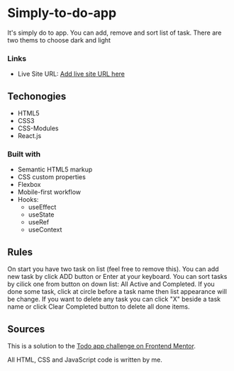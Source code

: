 # Simply-to-do-app

It's simply do to app. You can add, remove and sort list of task. There are two thems to choose dark and light

### Links

- Live Site URL: [Add live site URL here]()


## Techonogies

- HTML5
- CSS3
- CSS-Modules
- React.js

### Built with

- Semantic HTML5 markup
- CSS custom properties
- Flexbox
- Mobile-first workflow
- Hooks:
    * useEffect
    * useState
    * useRef
    * useContext

## Rules
On start you have two task on list (feel free to remove this). 
You can add new task by click ADD button or Enter at your keyboard.
You can sort tasks by cilick one from button on down list: All Active and Completed.
If you done some task, click at circle before a task name then list appearance will be change.
If you want to delete any task you can click "X" beside a task name or click Clear Completed button to delete all done items.


## Sources

This is a solution to the [Todo app challenge on Frontend Mentor](https://www.frontendmentor.io/challenges/todo-app-Su1_KokOW).

All HTML, CSS and JavaScript code is written by me.
